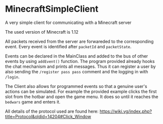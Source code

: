# MinecraftSimpleClient
A very simple client for communicating with a Minecraft server

The used version of Minecraft is 1.12


All packets received from the server are forwareded to the corresponding event. Every event is identified after `packetId` and `packetState`.


Events can be declared in the MainClass and added to the bus of other events by using `addEvent()` function.
The program provided already hooks the chat mechanism and prints all messages. Thus it can register a user by also sending the `/register pass pass` comment and the logging in with `/login`.

The Client also allows for programmed events so that a genuine user's actions can be simulated. For example the provided example clicks the first slot from the hotbar and open the game menu. It does so until it reaches the `bedwars` game and enters it.

All details of the protocol used are found here: https://wiki.vg/index.php?title=Protocol&oldid=14204#Click_Window
